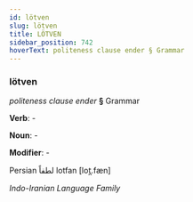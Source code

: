 ```yaml
---
id: lötven
slug: lötven
title: LÖTVEN
sidebar_position: 742
hoverText: politeness clause ender § Grammar
---
```


### lötven

*politeness clause ender* **§** Grammar

**Verb**: -

**Noun**: -

**Modifier**: -

Persian لطفاً lotfan [lot̪.fæn]

*Indo-Iranian Language Family*